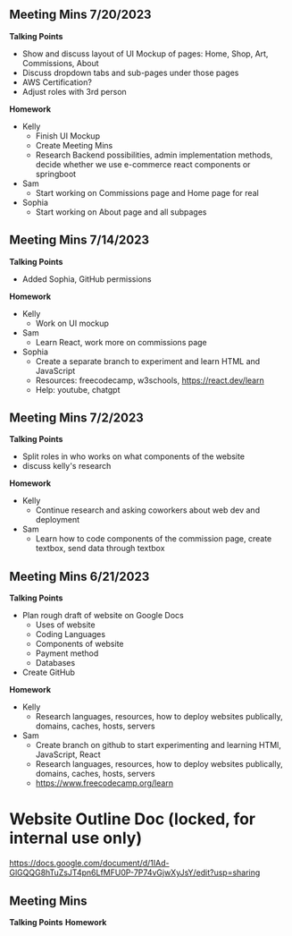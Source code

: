 ## Meeting Mins 7/20/2023
**Talking Points**
- Show and discuss layout of UI Mockup of pages: Home, Shop, Art, Commissions, About
- Discuss dropdown tabs and sub-pages under those pages
- AWS Certification? 
- Adjust roles with 3rd person

**Homework**
- Kelly 
    - Finish UI Mockup
    - Create Meeting Mins
    - Research Backend possibilities, admin implementation methods, decide whether we use e-commerce react components or springboot
- Sam 
    - Start working on Commissions page and Home page for real
- Sophia 
    - Start working on About page and all subpages

## Meeting Mins 7/14/2023
**Talking Points**
- Added Sophia, GitHub permissions

**Homework**
- Kelly
    - Work on UI mockup
- Sam 
    - Learn React, work more on commissions page
- Sophia 
    - Create a separate branch to experiment and learn HTML and JavaScript
    - Resources: freecodecamp, w3schools, https://react.dev/learn
    - Help: youtube, chatgpt

## Meeting Mins 7/2/2023
**Talking Points**
- Split roles in who works on what components of the website
- discuss kelly's research

**Homework**
- Kelly
    - Continue research and asking coworkers about web dev and deployment
- Sam
    - Learn how to code components of the commission page, create textbox, send data through textbox

## Meeting Mins 6/21/2023
**Talking Points**
- Plan rough draft of website on Google Docs
    - Uses of website
    - Coding Languages
    - Components of website
    - Payment method
    - Databases
- Create GitHub

**Homework**
- Kelly 
    - Research languages, resources, how to deploy websites publically, domains, caches, hosts, servers
- Sam 
    - Create branch on github to start experimenting and learning HTMl, JavaScript, React
    - Research languages, resources, how to deploy websites publically, domains, caches, hosts, servers
    - https://www.freecodecamp.org/learn


# Website Outline Doc (locked, for internal use only)
https://docs.google.com/document/d/1IAd-GlGQQG8hTuZsJT4pn6LfMFU0P-7P74vGjwXyJsY/edit?usp=sharing

## Meeting Mins
**Talking Points**
**Homework**
